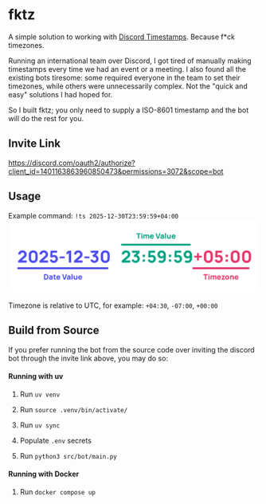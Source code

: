 # fktz

A simple solution to working with [Discord Timestamps](https://gist.github.com/LeviSnoot/d9147767abeef2f770e9ddcd91eb85aa). Because f*ck timezones.

Running an international team over Discord, I got tired of manually making timestamps every time we had an event or a meeting. I also found all the existing bots tiresome: some required everyone in the team to set their timezones, while others were unnecessarily complex. Not the "quick and easy" solutions I had hoped for. 

So I built fktz; you only need to supply a ISO-8601 timestamp and the bot will do the rest for you.

## Invite Link

https://discord.com/oauth2/authorize?client_id=1401163863960850473&permissions=3072&scope=bot

## Usage

Example command: `!ts 2025-12-30T23:59:59+04:00`
![example timezone](/docs/tz.png)

Timezone is relative to UTC, for example: `+04:30`, `-07:00`, `+00:00`

## Build from Source

If you prefer running the bot from the source code over inviting the discord bot through the invite link above, you may do so:

#### Running with uv

1. Run `uv venv`

2. Run `source .venv/bin/activate/`

3. Run `uv sync`

4. Populate `.env` secrets

5. Run `python3 src/bot/main.py`

#### Running with Docker

1. Run `docker compose up`